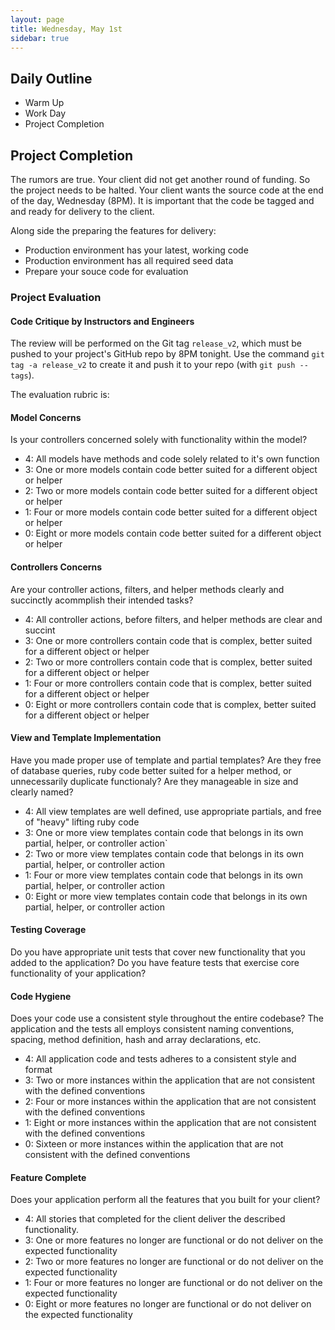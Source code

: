 ```yaml
---
layout: page
title: Wednesday, May 1st
sidebar: true
---
```


## Daily Outline

* Warm Up
* Work Day
* Project Completion

## Project Completion

The rumors are true. Your client did not get another round of funding. So the
project needs to be halted. Your client wants the source code at the end of the
day, Wednesday (8PM). It is important that the code be tagged and and ready for
delivery to the client.

Along side the preparing the features for delivery:

* Production environment has your latest, working code
* Production environment has all required seed data
* Prepare your souce code for evaluation

### Project Evaluation

#### Code Critique by Instructors and Engineers

The review will be performed on the Git tag `release_v2`, which must be pushed to
your project's GitHub repo by 8PM tonight. Use the command `git tag -a release_v2`
to create it and push it to your repo (with `git push --tags`).

The evaluation rubric is:

#### Model Concerns

Is your controllers concerned solely with functionality within the model?

* 4: All models have methods and code solely related to it's own function
* 3: One or more models contain code better suited for a different object or helper
* 2: Two or more models contain code better suited for a different object or helper
* 1: Four or more models contain code better suited for a different object or helper
* 0: Eight or more models contain code better suited for a different object or helper

#### Controllers Concerns

Are your controller actions, filters, and helper methods clearly and succinctly
acommplish their intended tasks?

* 4: All controller actions, before filters, and helper methods are clear and succint
* 3: One or more controllers contain code that is complex, better suited for a different object or helper
* 2: Two or more controllers contain code that is complex, better suited for a different object or helper
* 1: Four or more controllers contain code that is complex, better suited for a different object or helper
* 0: Eight or more controllers contain code that is complex, better suited for a different object or helper

#### View and Template Implementation

Have you made proper use of template and partial templates? Are they free of
database queries, ruby code better suited for a helper method, or unnecessarily
duplicate functionaly? Are they manageable in size and clearly named?

* 4: All view templates are well defined, use appropriate partials, and free of "heavy" lifting ruby code
* 3: One or more view templates contain code that belongs in its own partial, helper, or controller action`
* 2: Two or more view templates contain code that belongs in its own partial, helper, or controller action
* 1: Four or more view templates contain code that belongs in its own partial, helper, or controller action
* 0: Eight or more view templates contain code that belongs in its own partial, helper, or controller action

#### Testing Coverage

Do you have appropriate unit tests that cover new functionality that you added to the application?
Do you have feature tests that exercise core functionality of your application?

#### Code Hygiene

Does your code use a consistent style throughout the entire codebase? The
application and the tests all employs consistent naming conventions, spacing,
method definition, hash and array declarations, etc.

* 4: All application code and tests adheres to a consistent style and format
* 3: Two or more instances within the application that are not consistent with the defined conventions
* 2: Four or more instances within the application that are not consistent with the defined conventions
* 1: Eight or more instances within the application that are not consistent with the defined conventions
* 0: Sixteen or more instances within the application that are not consistent with the defined conventions

#### Feature Complete

Does your application perform all the features that you built for your client?

* 4: All stories that completed for the client deliver the described functionality.
* 3: One or more features no longer are functional or do not deliver on the expected functionality
* 2: Two or more features no longer are functional or do not deliver on the expected functionality
* 1: Four or more features no longer are functional or do not deliver on the expected functionality
* 0: Eight or more features no longer are functional or do not deliver on the expected functionality